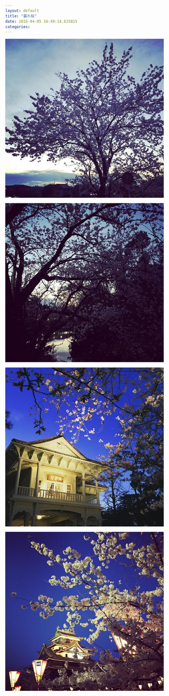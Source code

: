 ```yaml
---
layout: default
title: "暮れ桜"
date: 2016-04-05 16:49:14.615015
categories: 
---
```


![](/assets/images/201604/12446065_894788943963207_2030130455_n.jpg)

![](/assets/images/201604/10616569_969939056422626_1474263450_n.jpg)

![](/assets/images/201604/12940794_2008620426028895_1137332632_n.jpg)

![](/assets/images/201604/12907395_836920303086418_1439790697_n.jpg)


